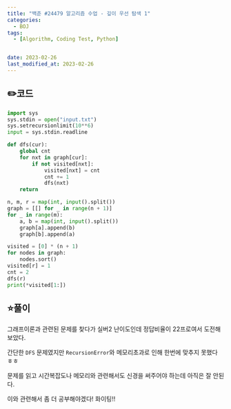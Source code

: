 ```yaml
---
title: "백준 #24479 알고리즘 수업 - 깊이 우선 탐색 1"
categories:
  - BOJ
tags:
  - [Algorithm, Coding Test, Python]


date: 2023-02-26
last_modified_at: 2023-02-26
---
```



## :pencil2:코드

```python
import sys
sys.stdin = open("input.txt")
sys.setrecursionlimit(10**6)
input = sys.stdin.readline

def dfs(cur):
    global cnt
    for nxt in graph[cur]:
        if not visited[nxt]:
            visited[nxt] = cnt
            cnt += 1
            dfs(nxt)
    return

n, m, r = map(int, input().split())
graph = [[] for _ in range(n + 1)]
for _ in range(m):
    a, b = map(int, input().split())
    graph[a].append(b)
    graph[b].append(a)

visited = [0] * (n + 1)
for nodes in graph:
    nodes.sort()
visited[r] = 1
cnt = 2
dfs(r)
print(*visited[1:])
```



## :star:풀이

그래프이론과 관련된 문제를 찾다가 실버2 난이도인데 정답비율이 22프로여서 도전해보았다.

간단한 `DFS` 문제였지만 `RecursionError`와 메모리초과로 인해 한번에 맞추지 못했다 ㅎㅎ

문제를 읽고 시간복잡도나 메모리와 관련해서도 신경을 써주어야 하는데 아직은 잘 안된다.

이와 관련해서 좀 더 공부해야겠다! 화이팅!! 